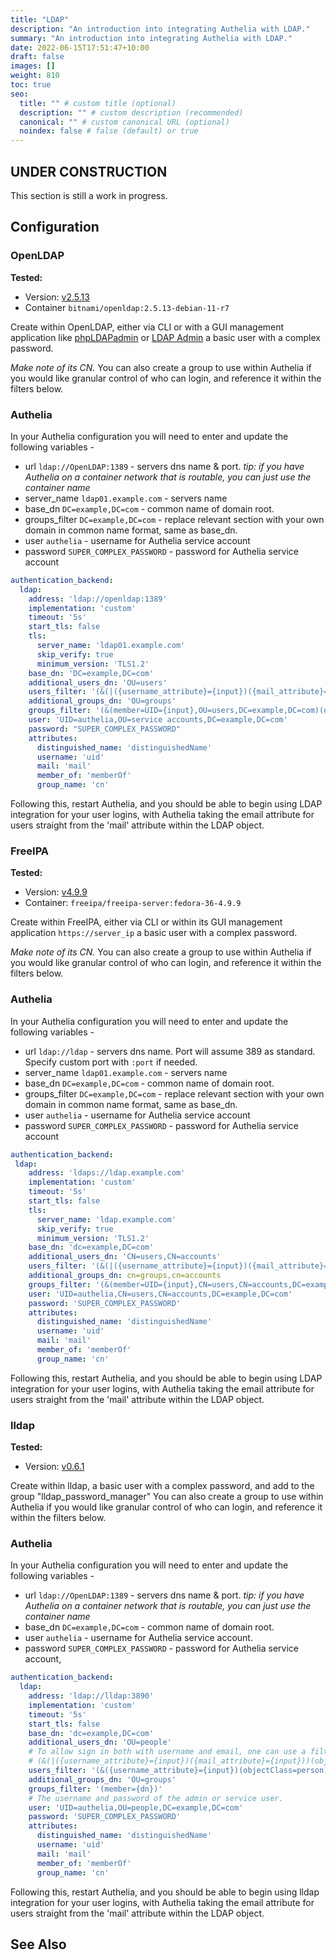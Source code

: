 ```yaml
---
title: "LDAP"
description: "An introduction into integrating Authelia with LDAP."
summary: "An introduction into integrating Authelia with LDAP."
date: 2022-06-15T17:51:47+10:00
draft: false
images: []
weight: 810
toc: true
seo:
  title: "" # custom title (optional)
  description: "" # custom description (recommended)
  canonical: "" # custom canonical URL (optional)
  noindex: false # false (default) or true
---
```


## UNDER CONSTRUCTION

This section is still a work in progress.

## Configuration

### OpenLDAP

**Tested:**
* Version: [v2.5.13](https://www.openldap.org/software/release/announce_lts.html)
* Container `bitnami/openldap:2.5.13-debian-11-r7`

Create within OpenLDAP, either via CLI or with a GUI management application like
[phpLDAPadmin](http://phpldapadmin.sourceforge.net/wiki/index.php/Main_Page) or [LDAP Admin](http://www.ldapadmin.org/)
a basic user with a complex password.

*Make note of its CN.* You can also create a group to use within Authelia if you would like granular control of who can
login, and reference it within the filters below.

### Authelia

In your Authelia configuration you will need to enter and update the following variables -
* url `ldap://OpenLDAP:1389` - servers dns name & port.
  *tip: if you have Authelia on a container network that is routable, you can just use the container name*
* server_name `ldap01.example.com` - servers name
* base_dn `DC=example,DC=com` - common name of domain root.
* groups_filter `DC=example,DC=com` - replace relevant section with your own domain in common name format, same as base_dn.
* user `authelia` - username for Authelia service account
* password `SUPER_COMPLEX_PASSWORD` - password for Authelia service account

```yaml {title="configuration.yml"}
authentication_backend:
  ldap:
    address: 'ldap://openldap:1389'
    implementation: 'custom'
    timeout: '5s'
    start_tls: false
    tls:
      server_name: 'ldap01.example.com'
      skip_verify: true
      minimum_version: 'TLS1.2'
    base_dn: 'DC=example,DC=com'
    additional_users_dn: 'OU=users'
    users_filter: '(&(|({username_attribute}={input})({mail_attribute}={input}))(objectClass=person))'
    additional_groups_dn: 'OU=groups'
    groups_filter: '(&(member=UID={input},OU=users,DC=example,DC=com)(objectClass=groupOfNames))'
    user: 'UID=authelia,OU=service accounts,DC=example,DC=com'
    password: "SUPER_COMPLEX_PASSWORD"
    attributes:
      distinguished_name: 'distinguishedName'
      username: 'uid'
      mail: 'mail'
      member_of: 'memberOf'
      group_name: 'cn'
```
Following this, restart Authelia, and you should be able to begin using LDAP integration for your user logins, with
Authelia taking the email attribute for users straight from the 'mail' attribute within the LDAP object.

### FreeIPA

**Tested:**
* Version: [v4.9.9](https://www.freeipa.org/page/Releases/4.9.9)
* Container: `freeipa/freeipa-server:fedora-36-4.9.9`

Create within FreeIPA, either via CLI or within its GUI management application `https://server_ip` a basic user with a
complex password.

*Make note of its CN.* You can also create a group to use within Authelia if you would like granular control of who can
login, and reference it within the filters below.

### Authelia

In your Authelia configuration you will need to enter and update the following variables -
* url `ldap://ldap` - servers dns name. Port will assume 389 as standard. Specify custom port with `:port` if needed.
* server_name `ldap01.example.com` - servers name
* base_dn `DC=example,DC=com` - common name of domain root.
* groups_filter `DC=example,DC=com` - replace relevant section with your own domain in common name format, same as base_dn.
* user `authelia` - username for Authelia service account
* password `SUPER_COMPLEX_PASSWORD` - password for Authelia service account

```yaml {title="configuration.yml"}
authentication_backend:
 ldap:
    address: 'ldaps://ldap.example.com'
    implementation: 'custom'
    timeout: '5s'
    start_tls: false
    tls:
      server_name: 'ldap.example.com'
      skip_verify: true
      minimum_version: 'TLS1.2'
    base_dn: 'dc=example,DC=com'
    additional_users_dn: 'CN=users,CN=accounts'
    users_filter: '(&(|({username_attribute}={input})({mail_attribute}={input}))(objectClass=person))'
    additional_groups_dn: cn=groups,cn=accounts
    groups_filter: '(&(member=UID={input},CN=users,CN=accounts,DC=example,DC=com)(objectClass=groupOfNames))'
    user: 'UID=authelia,CN=users,CN=accounts,DC=example,DC=com'
    password: 'SUPER_COMPLEX_PASSWORD'
    attributes:
      distinguished_name: 'distinguishedName'
      username: 'uid'
      mail: 'mail'
      member_of: 'memberOf'
      group_name: 'cn'
```
Following this, restart Authelia, and you should be able to begin using LDAP integration for your user logins, with
Authelia taking the email attribute for users straight from the 'mail' attribute within the LDAP object.

### lldap

**Tested:**
* Version: [v0.6.1](https://github.com/lldap/lldap/releases/tag/v0.6.1)

Create within lldap, a basic user with a complex password, and add to the group "lldap_password_manager"
You can also create a group to use within Authelia if you would like granular control of who can login, and reference it
within the filters below.

### Authelia

In your Authelia configuration you will need to enter and update the following variables -
* url `ldap://OpenLDAP:1389` - servers dns name & port.
  *tip: if you have Authelia on a container network that is routable, you can just use the container name*
* base_dn `DC=example,DC=com` - common name of domain root.
* user `authelia` - username for Authelia service account.
* password `SUPER_COMPLEX_PASSWORD` - password for Authelia service account,

```yaml {title="configuration.yml"}
authentication_backend:
  ldap:
    address: 'ldap://lldap:3890'
    implementation: 'custom'
    timeout: '5s'
    start_tls: false
    base_dn: 'dc=example,DC=com'
    additional_users_dn: 'OU=people'
    # To allow sign in both with username and email, one can use a filter like
    # (&(|({username_attribute}={input})({mail_attribute}={input}))(objectClass=person))
    users_filter: '(&({username_attribute}={input})(objectClass=person))'
    additional_groups_dn: 'OU=groups'
    groups_filter: '(member={dn})'
    # The username and password of the admin or service user.
    user: 'UID=authelia,OU=people,DC=example,DC=com'
    password: 'SUPER_COMPLEX_PASSWORD'
    attributes:
      distinguished_name: 'distinguishedName'
      username: 'uid'
      mail: 'mail'
      member_of: 'memberOf'
      group_name: 'cn'
```
Following this, restart Authelia, and you should be able to begin using lldap integration for your user logins, with
Authelia taking the email attribute for users straight from the 'mail' attribute within the LDAP object.

## See Also

[Authelia]: https://www.authelia.com
[Bitnami OpenLDAP]: https://hub.docker.com/r/bitnami/openldap/
[FreeIPA]: https://www.freeipa.org/page/Main_Page
[lldap]: https://github.com/nitnelave/lldap
